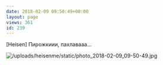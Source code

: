 ```yaml
---
date: 2018-02-09 09:50:49+00:00
layout: page
views: 361
id: 239
---
```


[Heisen] Пирожкиии, пахлавааа...



![/uploads/heisenme/static/photo_2018-02-09_09-50-49.jpg](/uploads/heisenme/static/photo_2018-02-09_09-50-49.jpg)
